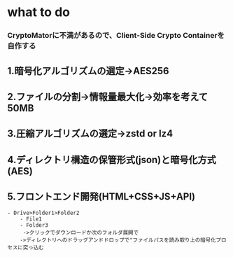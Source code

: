 # what to do
### CryptoMatorに不満があるので、Client-Side Crypto Containerを自作する
## 1.暗号化アルゴリズムの選定->AES256
## 2.ファイルの分割->情報量最大化->効率を考えて50MB
## 3.圧縮アルゴリズムの選定->zstd or lz4
## 4.ディレクトリ構造の保管形式(json)と暗号化方式(AES)
## 5.フロントエンド開発(HTML+CSS+JS+API)
    - Drive>Folder1>Folder2
        - File1
        - Folder3
         ->クリックでダウンロードか次のフォルダ展開で
        ->ディレクトリへのドラッグアンドドロップで"ファイルパスを読み取り上の暗号化プロセスに突っ込む
